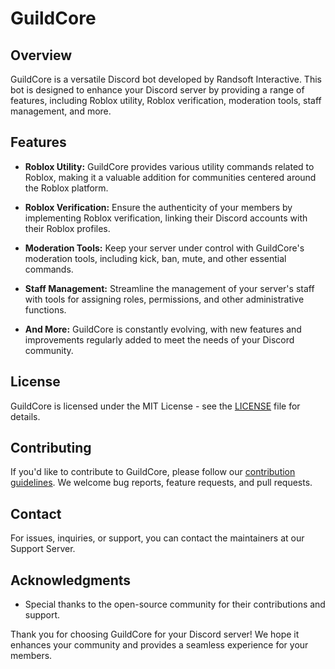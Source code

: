 # GuildCore

## Overview

GuildCore is a versatile Discord bot developed by Randsoft Interactive. This bot is designed to enhance your Discord server by providing a range of features, including Roblox utility, Roblox verification, moderation tools, staff management, and more.

## Features

- **Roblox Utility:** GuildCore provides various utility commands related to Roblox, making it a valuable addition for communities centered around the Roblox platform.

- **Roblox Verification:** Ensure the authenticity of your members by implementing Roblox verification, linking their Discord accounts with their Roblox profiles.

- **Moderation Tools:** Keep your server under control with GuildCore's moderation tools, including kick, ban, mute, and other essential commands.

- **Staff Management:** Streamline the management of your server's staff with tools for assigning roles, permissions, and other administrative functions.

- **And More:** GuildCore is constantly evolving, with new features and improvements regularly added to meet the needs of your Discord community.

## License

GuildCore is licensed under the MIT License - see the [LICENSE](LICENSE) file for details.

## Contributing

If you'd like to contribute to GuildCore, please follow our [contribution guidelines](CONTRIBUTING.md). We welcome bug reports, feature requests, and pull requests.

## Contact

For issues, inquiries, or support, you can contact the maintainers at our Support Server.

## Acknowledgments

- Special thanks to the open-source community for their contributions and support.

Thank you for choosing GuildCore for your Discord server! We hope it enhances your community and provides a seamless experience for your members.